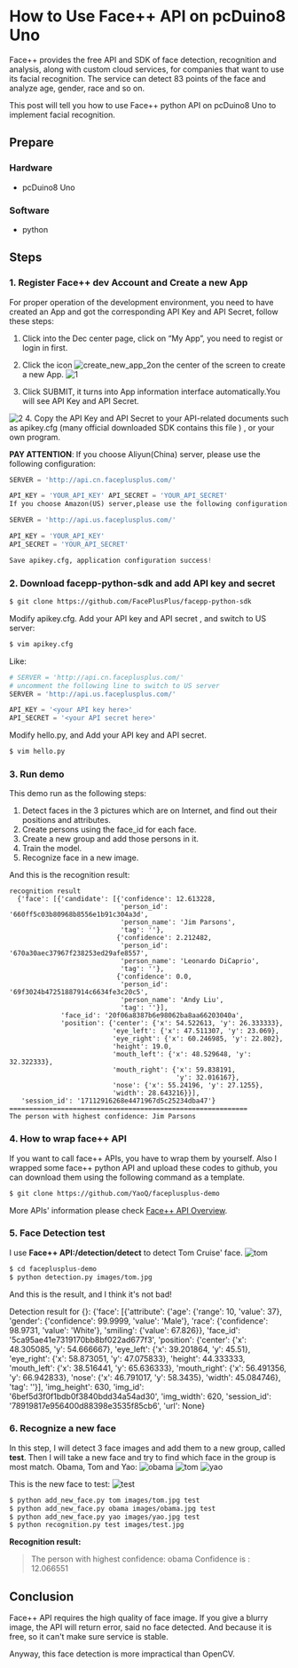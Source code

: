 # How to Use Face++ API on pcDuino8 Uno
Face++ provides the free API and SDK of face detection, recognition and analysis, along with custom cloud services, for companies that want to use its facial recognition. The service can detect 83 points of the face and analyze age, gender, race and so on. 

This post will tell you how to use Face++ python API on pcDuino8 Uno to implement facial recognition.

## Prepare
###  Hardware
- pcDuino8 Uno

### Software
- python

## Steps
 
### 1. Register Face++ dev Account and Create a new App
For proper operation of the development environment, you need to have created an App and got the corresponding API Key and API Secret, follow these steps:

1. Click into the Dec center page, click on “My App”, you need to regist or login in first.

2. Click the icon ![create_new_app_2](http://www.faceplusplus.com/wp-content/uploads/2013/11/create_new_app_2.png)on the center of the screen to create a new App.
![1](http://www.faceplusplus.com/wp-content/uploads/2013/11/1.png)

3. Click SUBMIT, it turns into App information interface automatically.You will see API Key and API Secret.

![2](http://www.faceplusplus.com/wp-content/uploads/2013/11/21.png)
4. Copy the API Key and API Secret to your API-related documents such as apikey.cfg (many official downloaded SDK contains this file ) , or your own program.

 
**PAY ATTENTION**: If you choose Aliyun(China) server, please use the following configuration:
```python
SERVER = 'http://api.cn.faceplusplus.com/'

API_KEY = 'YOUR_API_KEY' API_SECRET = 'YOUR_API_SECRET'
If you choose Amazon(US) server,please use the following configuration:

SERVER = 'http://api.us.faceplusplus.com/'

API_KEY = 'YOUR_API_KEY'
API_SECRET = 'YOUR_API_SECRET'

Save apikey.cfg, application configuration success!
```
### 2. Download facepp-python-sdk and add API key and secret
```bash
$ git clone https://github.com/FacePlusPlus/facepp-python-sdk
```
Modify apikey.cfg. Add your API key and API secret , and switch to US server:
```bash
$ vim apikey.cfg
```
Like:
```python
# SERVER = 'http://api.cn.faceplusplus.com/'
# uncomment the following line to switch to US server
SERVER = 'http://api.us.faceplusplus.com/'

API_KEY = '<your API key here>'
API_SECRET = '<your API secret here>'
```

Modify hello.py, and Add your API key and API secret.
```bash
$ vim hello.py 
```

### 3. Run demo
This demo run as the following steps:
1. Detect faces in the 3 pictures which are on Internet, and find out their positions and attributes.
2. Create persons using the face_id for each face.
3. Create a new group and add those persons in it.
4. Train the model.
5. Recognize face in a new image.

And this is the recognition result: 
```
recognition result
  {'face': [{'candidate': [{'confidence': 12.613228,
                            'person_id': '660ff5c03b80968b8556e1b91c304a3d',
                            'person_name': 'Jim Parsons',
                            'tag': ''},
                           {'confidence': 2.212482,
                            'person_id': '670a30aec37967f238253ed29afe8557',
                            'person_name': 'Leonardo DiCaprio',
                            'tag': ''},
                           {'confidence': 0.0,
                            'person_id': '69f3024b47251887914c6634fe3c20c5',
                            'person_name': 'Andy Liu',
                            'tag': ''}],
             'face_id': '20f06a8387b6e98062ba8aa66203040a',
             'position': {'center': {'x': 54.522613, 'y': 26.333333},
                          'eye_left': {'x': 47.511307, 'y': 23.069},
                          'eye_right': {'x': 60.246985, 'y': 22.802},
                          'height': 19.0,
                          'mouth_left': {'x': 48.529648, 'y': 32.322333},
                          'mouth_right': {'x': 59.838191,
                                          'y': 32.016167},
                          'nose': {'x': 55.24196, 'y': 27.1255},
                          'width': 28.643216}}],
   'session_id': '17112916268e4471967d5c25234dba47'}
============================================================
The person with highest confidence: Jim Parsons
```
### 4. How to wrap face++ API
If you want to call face++ APIs, you have to wrap them by yourself. Also I wrapped some face++ python API and upload these codes to github, you can download them using the following command as a template.

```bash
$ git clone https://github.com/YaoQ/faceplusplus-demo
```

More APIs' information please check [Face++ API Overview][1].

### 5. Face Detection test
I use **Face++ API:/detection/detect** to detect Tom Cruise' face.
![tom](/images/tom.jpg)
```bash
$ cd faceplusplus-demo
$ python detection.py images/tom.jpg
```
And this is the result, and I think it's not bad!
>
Detection result for {}:
  {'face': [{'attribute': {'age': {'range': 10, 'value': 37},
                           'gender': {'confidence': 99.9999,
                                      'value': 'Male'},
                           'race': {'confidence': 98.9731,
                                    'value': 'White'},
                           'smiling': {'value': 67.826}},
             'face_id': '5ca95ae41e7319170bb8bf022ad677f3',
             'position': {'center': {'x': 48.305085, 'y': 54.666667},
                          'eye_left': {'x': 39.201864, 'y': 45.51},
                          'eye_right': {'x': 58.873051, 'y': 47.075833},
                          'height': 44.333333,
                          'mouth_left': {'x': 38.516441, 'y': 65.636333},
                          'mouth_right': {'x': 56.491356,
                                          'y': 66.942833},
                          'nose': {'x': 46.791017, 'y': 58.3435},
                          'width': 45.084746},
             'tag': ''}],
   'img_height': 630,
   'img_id': '6bef5d3f0f1bdb0f3840bdd34a54ad30',
   'img_width': 620,
   'session_id': '78919817e956400d88398e3535f85cb6',
   'url': None}  

### 6. Recognize a new face
In this step, I will detect 3 face images and add them to a new group, called **test**. Then I will take a new face and try to find which face in the group is most match.
Obama, Tom and Yao:
![obama](/images/obama.jpg)
![tom](/images/tom.jpg)
![yao](/images/yao.jpg)

This is the new face to test:
![test](/images/test.jpg)
```bash
$ python add_new_face.py tom images/tom.jpg test
$ python add_new_face.py obama images/obama.jpg test
$ python add_new_face.py yao images/yao.jpg test
$ python recognition.py test images/test.jpg
```

**Recognition result:**

>The person with highest confidence: obama
Confidence is : 12.066551

## Conclusion
Face++ API requires the high quality of face image. If you give a blurry image, the API will return error, said no face detected. And because it is free, so it can't make sure service is stable.

Anyway, this face detection is more impractical than OpenCV.

[1]:http://www.faceplusplus.com/api-overview/

